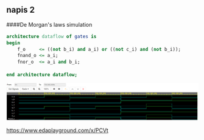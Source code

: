 ## napis 2


####De Morgan's laws simulation

```vhdl
architecture dataflow of gates is
begin
    f_o     <= ((not b_i) and a_i) or ((not c_i) and (not b_i));
    fnand_o <= a_i;
    fnor_o  <= a_i and b_i;

end architecture dataflow;
```

![Simulace De Morgan's law](Images/dimorganSim.png)

https://www.edaplayground.com/x/PCVt

